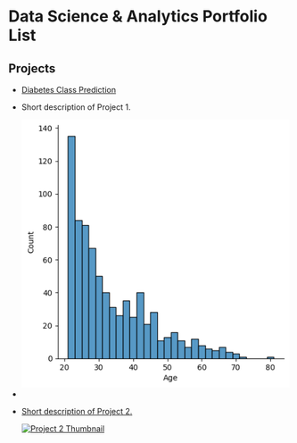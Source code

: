 # Data Science & Analytics Portfolio List

<div class="projects-container">
  <h2>Projects</h2>
  <ul class="projects-list">
    <li>
      <a href="https://github.com/AngadKannaujiya/Logistics-Regression/blob/main/Pima%20Indian%20Diabetes.ipynb">Diabetes Class Prediction</a>
    <li>
      <p>Short description of Project 1.</p>    
        <img src="images/thumbnail.png" alt="Project 1 Thumbnail" class="project-thumbnail">
      </a>
    </li>
    <li>
      <a href="https://github.com/your-github-username/project-2">
    <li>
      <p>Short description of Project 2.</p>
        <img src="project-2-thumbnail.jpg" alt="Project 2 Thumbnail" class="project-thumbnail">
      </a>
    </li>
  </ul>
</div>

<style>
  .profile-container {
    /* Styles for the left section (profile) */
  }
  .projects-container {
    /* Styles for the right section (projects) */
  }
</style>

